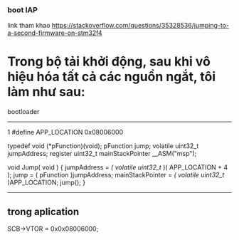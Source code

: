 ### boot IAP
link tham khao https://stackoverflow.com/questions/35328536/jumping-to-a-second-firmware-on-stm32f4
# Trong bộ tải khởi động, sau khi vô hiệu hóa tất cả các nguồn ngắt, tôi làm như sau:
bootloader

___________________________________________________________________________________
1 #define APP_LOCATION 0x08006000

typedef void (*pFunction)(void);
pFunction jump;
volatile uint32_t jumpAddress;
register uint32_t mainStackPointer __ASM("msp");

void Jump( void ) {
    jumpAddress = *( volatile uint32_t* )( APP_LOCATION + 4 );
    jump = ( pFunction )jumpAddress;
    mainStackPointer = *( volatile uint32_t* )APP_LOCATION;
    jump();
}

___________________________________________________________________________________
## trong aplication

SCB->VTOR = 0x0x08006000;

